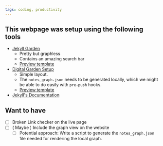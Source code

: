 ```yaml
---
tags: coding, productivity
---
```


## This webpage was setup using the following tools
- [Jekyll Garden](https://github.com/Jekyll-Garden/jekyll-garden.github.io)
	- Pretty but graphless
	- Contains an amazing search bar
	- [Preview template](https://hiran.in/)
- [Digital Garden Setup](https://github.com/maximevaillancourt/digital-garden-jekyll-template)
	- Simple layout.
	- The `notes_graph.json` needs to be generated locally, which we might be able to do easily with `pre-push` hooks.
	- [Preview template](https://digital-garden-jekyll-template.netlify.app/your-first-note)
- [Jekyll's Documentation](https://jekyllrb.com/docs/collections/)

## Want to have
- [ ] Broken Link checker on the live page
- [ ] ( Maybe ) Include the graph view on the website 
	- [ ] Potential approach: Write a script to generate the `notes_graph.json` file needed for rendering the local graph.
